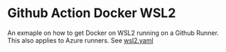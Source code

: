 # Github Action Docker WSL2
An exmaple on how to get Docker on WSL2 running on a Github Runner. This also applies to Azure runners.
See [wsl2.yaml](https://github.com/BrammyS/github-action-docker-wsl2/blob/main/.github/workflows/wsl2.yml)
